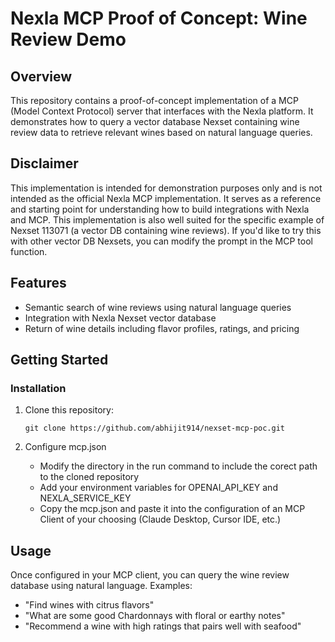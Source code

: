 # Nexla MCP Proof of Concept: Wine Review Demo

## Overview

This repository contains a proof-of-concept implementation of a MCP (Model Context Protocol) server that interfaces with the Nexla platform. It demonstrates how to query a vector database Nexset containing wine review data to retrieve relevant wines based on natural language queries.

## Disclaimer

This implementation is intended for demonstration purposes only and is not intended as the official Nexla MCP implementation. It serves as a reference and starting point for understanding how to build integrations with Nexla and MCP. This implementation is also well suited for the specific example of Nexset 113071 (a vector DB containing wine reviews). If you'd like to try this with other vector DB Nexsets, you can modify the prompt in the MCP tool function.

## Features

- Semantic search of wine reviews using natural language queries
- Integration with Nexla Nexset vector database 
- Return of wine details including flavor profiles, ratings, and pricing


## Getting Started

### Installation

1. Clone this repository:
   ```
   git clone https://github.com/abhijit914/nexset-mcp-poc.git
   ```

2. Configure mcp.json
    - Modify the directory in the run command to include the corect path to the cloned repository
    - Add your environment variables for OPENAI_API_KEY and NEXLA_SERVICE_KEY
    - Copy the mcp.json and paste it into the configuration of an MCP Client of your choosing (Claude Desktop, Cursor IDE, etc.)


## Usage

Once configured in your MCP client, you can query the wine review database using natural language. Examples:

- "Find wines with citrus flavors"
- "What are some good Chardonnays with floral or earthy notes"
- "Recommend a wine with high ratings that pairs well with seafood"
